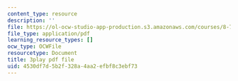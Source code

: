 ```yaml
---
content_type: resource
description: ''
file: https://ol-ocw-studio-app-production.s3.amazonaws.com/courses/8-701-introduction-to-nuclear-and-particle-physics-fall-2020/4530df7d5b2f328a4aa2efbf8c3ebf73_FEK07tdpX3I.pdf
file_type: application/pdf
learning_resource_types: []
ocw_type: OCWFile
resourcetype: Document
title: 3play pdf file
uid: 4530df7d-5b2f-328a-4aa2-efbf8c3ebf73
---
```


